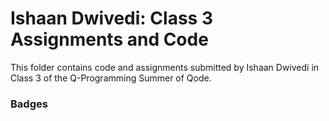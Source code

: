 # Ishaan Dwivedi: Class 3 Assignments and Code
This folder contains code and assignments submitted by Ishaan Dwivedi in Class 3 of the Q-Programming Summer of Qode.
### Badges